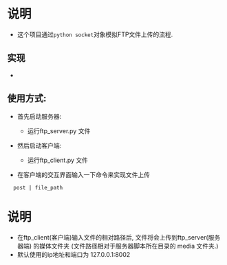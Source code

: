 # 说明
* 这个项目通过```python socket```对象模拟FTP文件上传的流程.
## 实现
*  
## 使用方式:
* 首先启动服务器: 
    * 运行ftp_server.py 文件
*  然后启动客户端: 
    * 运行ftp_client.py 文件

*  在客户端的交互界面输入一下命令来实现文件上传
```
  post | file_path
```
# 说明
* 在ftp_client(客户端)输入文件的相对路径后, 文件将会上传到ftp_server(服务器端) 的媒体文件夹 (文件路径相对于服务器脚本所在目录的 media 文件夹.)
* 默认使用的ip地址和端口为 127.0.0.1:8002